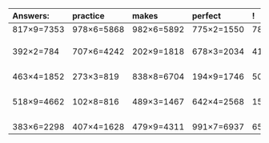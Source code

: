 | Answers: | practice | makes | perfect | ! |
| :--- | :--- | :--- | :--- | :--- |
| 817×9=7353 | 978×6=5868 | 982×6=5892 | 775×2=1550 | 784×5=3920 | 
|   |   |   |   |   | 
|   |   |   |   |   | 
|   |   |   |   |   | 
| 392×2=784 | 707×6=4242 | 202×9=1818 | 678×3=2034 | 418×8=3344 | 
|   |   |   |   |   | 
|   |   |   |   |   | 
|   |   |   |   |   | 
|   |   |   |   |   | 
| 463×4=1852 | 273×3=819 | 838×8=6704 | 194×9=1746 | 502×8=4016 | 
|   |   |   |   |   | 
|   |   |   |   |   | 
|   |   |   |   |   | 
|   |   |   |   |   | 
| 518×9=4662 | 102×8=816 | 489×3=1467 | 642×4=2568 | 152×7=1064 | 
|   |   |   |   |   | 
|   |   |   |   |   | 
|   |   |   |   |   | 
|   |   |   |   |   | 
| 383×6=2298 | 407×4=1628 | 479×9=4311 | 991×7=6937 | 659×3=1977 | 
